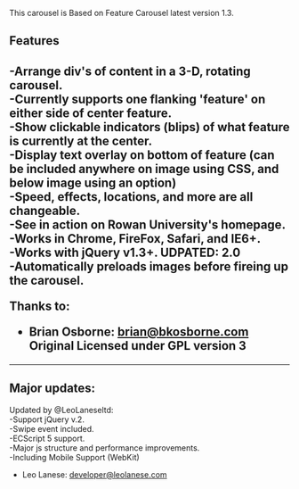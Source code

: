This carousel is Based on Feature Carousel latest version 1.3.<br>

<h2>Features<h2>
-Arrange div's of content in a 3-D, rotating carousel.<br>
-Currently supports one flanking 'feature' on either side of center feature.<br>
-Show clickable indicators (blips) of what feature is currently at the center.<br>
-Display text overlay on bottom of feature (can be included anywhere on image using CSS, and below image using an option)<br>
-Speed, effects, locations, and more are all changeable.<br>
-See in action on Rowan University's homepage.<br>
-Works in Chrome, FireFox, Safari, and IE6+.<br>
-Works with jQuery v1.3+. UDPATED: 2.0<br>
-Automatically preloads images before fireing up the carousel.<br>

Thanks to:<br>
- Brian Osborne: brian@bkosborne.com<br>
Original Licensed under GPL version 3<br>

-----------------------------------------------------------------------------------------------

<h2>Major updates:</h2>

Updated by @LeoLaneseltd: <br>
-Support jQuery v.2. <br>
-Swipe event included. <br>
-ECScript 5 support. <br>
-Major js structure and performance improvements.<br>
-Including Mobile Support (WebKit)<br>

- Leo Lanese: developer@leolanese.com

